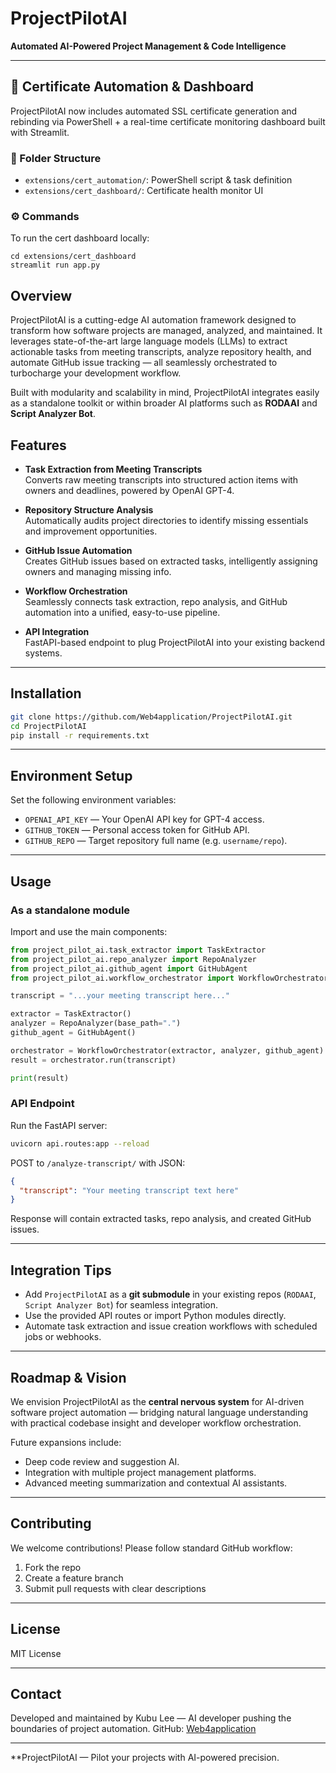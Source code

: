 # ProjectPilotAI

**Automated AI-Powered Project Management & Code Intelligence**

---
## 🔐 Certificate Automation & Dashboard

ProjectPilotAI now includes automated SSL certificate generation and rebinding via PowerShell + a real-time certificate monitoring dashboard built with Streamlit.

### 📁 Folder Structure

- `extensions/cert_automation/`: PowerShell script & task definition
- `extensions/cert_dashboard/`: Certificate health monitor UI


### ⚙️ Commands
  To run the cert dashboard locally:

    cd extensions/cert_dashboard
    streamlit run app.py

## Overview

ProjectPilotAI is a cutting-edge AI automation framework designed to transform how software projects are managed, analyzed, and maintained. It leverages state-of-the-art large language models (LLMs) to extract actionable tasks from meeting transcripts, analyze repository health, and automate GitHub issue tracking — all seamlessly orchestrated to turbocharge your development workflow.

Built with modularity and scalability in mind, ProjectPilotAI integrates easily as a standalone toolkit or within broader AI platforms such as **RODAAI** and **Script Analyzer Bot**.

## Features

- **Task Extraction from Meeting Transcripts**  
  Converts raw meeting transcripts into structured action items with owners and deadlines, powered by OpenAI GPT-4.

- **Repository Structure Analysis**  
  Automatically audits project directories to identify missing essentials and improvement opportunities.

- **GitHub Issue Automation**  
  Creates GitHub issues based on extracted tasks, intelligently assigning owners and managing missing info.

- **Workflow Orchestration**  
  Seamlessly connects task extraction, repo analysis, and GitHub automation into a unified, easy-to-use pipeline.

- **API Integration**  
  FastAPI-based endpoint to plug ProjectPilotAI into your existing backend systems.

---

## Installation

```bash
git clone https://github.com/Web4application/ProjectPilotAI.git
cd ProjectPilotAI
pip install -r requirements.txt
````

---

## Environment Setup

Set the following environment variables:

* `OPENAI_API_KEY` — Your OpenAI API key for GPT-4 access.
* `GITHUB_TOKEN` — Personal access token for GitHub API.
* `GITHUB_REPO` — Target repository full name (e.g. `username/repo`).

---

## Usage

### As a standalone module

Import and use the main components:

```python
from project_pilot_ai.task_extractor import TaskExtractor
from project_pilot_ai.repo_analyzer import RepoAnalyzer
from project_pilot_ai.github_agent import GitHubAgent
from project_pilot_ai.workflow_orchestrator import WorkflowOrchestrator

transcript = "...your meeting transcript here..."

extractor = TaskExtractor()
analyzer = RepoAnalyzer(base_path=".")
github_agent = GitHubAgent()

orchestrator = WorkflowOrchestrator(extractor, analyzer, github_agent)
result = orchestrator.run(transcript)

print(result)
```

### API Endpoint

Run the FastAPI server:

```bash
uvicorn api.routes:app --reload
```

POST to `/analyze-transcript/` with JSON:

```json
{
  "transcript": "Your meeting transcript text here"
}
```

Response will contain extracted tasks, repo analysis, and created GitHub issues.

---

## Integration Tips

* Add `ProjectPilotAI` as a **git submodule** in your existing repos (`RODAAI`, `Script Analyzer Bot`) for seamless integration.
* Use the provided API routes or import Python modules directly.
* Automate task extraction and issue creation workflows with scheduled jobs or webhooks.

---

## Roadmap & Vision

We envision ProjectPilotAI as the **central nervous system** for AI-driven software project automation — bridging natural language understanding with practical codebase insight and developer workflow orchestration.

Future expansions include:

* Deep code review and suggestion AI.
* Integration with multiple project management platforms.
* Advanced meeting summarization and contextual AI assistants.

---

## Contributing

We welcome contributions! Please follow standard GitHub workflow:

1. Fork the repo
2. Create a feature branch
3. Submit pull requests with clear descriptions

---

## License

MIT License

---

## Contact

Developed and maintained by Kubu Lee — AI developer pushing the boundaries of project automation.
GitHub: [Web4application](https://github.com/Web4application)

---
**ProjectPilotAI — Pilot your projects with AI-powered precision.
